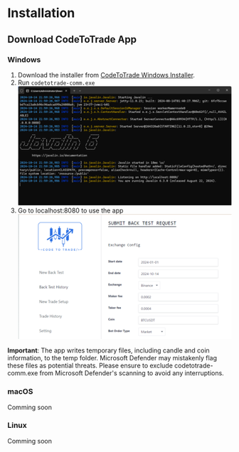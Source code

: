# Installation

## Download CodeToTrade App

### Windows

1. Download the installer from [CodeToTrade Windows Installer](https://codetotrade.app/).
2. Run  `codetotrade-comm.exe` 
![App cmd](assets/images//app-1.png)
3. Go to localhost:8080 to use the app
![App Screenshot](assets/images//app-2.png)

**Important**: The app writes temporary files, including candle and coin information, to the temp folder. Microsoft Defender may mistakenly flag these files as potential threats. Please ensure to exclude codetotrade-comm.exe from Microsoft Defender's scanning to avoid any interruptions.
### macOS

Comming soon

### Linux

Comming soon


